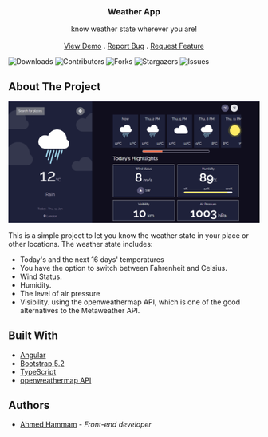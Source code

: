 <br/>
<p align="center">
  <h3 align="center">Weather App</h3>

  <p align="center">
    know weather state wherever you are!
    <br/>
    <br/>
    <a href="https://ahmedhammamvx.github.io/Weather-App/">View Demo</a>
    .
    <a href="https://github.com/AhmedHammamVX/Weather-App/issues">Report Bug</a>
    .
    <a href="https://github.com/AhmedHammamVX/Weather-App/pulls">Request Feature</a>
  </p>
</p>

![Downloads](https://img.shields.io/github/downloads/AhmedHammamVX/Weather-App/total) ![Contributors](https://img.shields.io/github/contributors/AhmedHammamVX/Weather-App?color=dark-green) ![Forks](https://img.shields.io/github/forks/AhmedHammamVX/Weather-App?style=social) ![Stargazers](https://img.shields.io/github/stars/AhmedHammamVX/Weather-App?style=social) ![Issues](https://img.shields.io/github/issues/AhmedHammamVX/Weather-App) 

## About The Project

![Screen Shot](https://github.com/AhmedHammamVX/Weather-App/blob/master/showcase.PNG)

This is a simple project to let you know the weather state in your place or other locations. The weather state includes:
* Today's and the next 16 days' temperatures
* You have the option to switch between Fahrenheit and Celsius.
* Wind Status.
* Humidity.
* The level of air pressure
* Visibility.
using the openweathermap API, which is one of the good alternatives to the Metaweather API.

## Built With



* [Angular](https://angular.io/)
* [Bootstrap 5.2](https://getbootstrap.com/)
* [TypeScript](https://www.typescriptlang.org/)
* [openweathermap API](https://openweathermap.org/)


## Authors

* [Ahmed Hammam](https://github.com/AhmedHammamVX) - *Front-end developer* 

